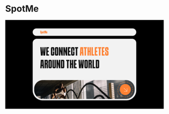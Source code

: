 # SpotMe

![SpotMe thumbnail](https://github.com/KitaniIslam/Athletes/blob/main/public/Thumbnail.png?raw=true)
